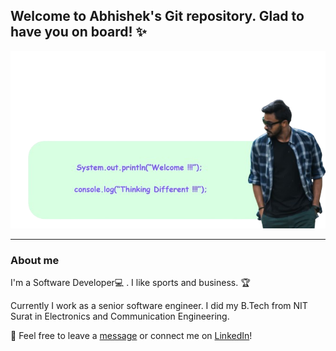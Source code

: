 ## Welcome to Abhishek's Git repository. Glad to have you on board! :sparkles:

![Welcome to my Profile.](https://github.com/abhishekkumar-pz/abhishekkumar-pz.github.io/blob/08b17095757d20c10f631c1725929f858977e5e3/assets/img/readme-logo.png)

<!--
**abhishekkumar-pz/abhishekkumar-pz** is a ✨ _special_ ✨ repository because its `README.md` (this file) appears on your GitHub profile.

Here are some ideas to get you started:

- 🔭 I’m currently working on ...
- 🌱 I’m currently learning ...
- 👯 I’m looking to collaborate on ...
- 🤔 I’m looking for help with ...
- 💬 Ask me about ...
- 📫 How to reach me: ...
- 😄 Pronouns: ...
- ⚡ Fun fact: ...
-->
<hr>

### About me

I'm a Software Developer:computer: . I like sports and business. :trophy:

Currently I work as a senior software engineer. I did my B.Tech from NIT Surat in Electronics and Communication Engineering.

:email: Feel free to leave a [message](mailto:kumarabhishek3114@gmail.com) or connect me on [LinkedIn](https://www.linkedin.com/in/abhishek-kumar3114/)!